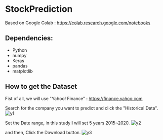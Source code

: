 # StockPrediction

Based on Google Colab : https://colab.research.google.com/notebooks

## Dependencies:
- Python
- numpy
- Keras
- pandas
- matplotlib


## How to get the Dataset
Fist of all, we will use "Yahoo! Finance" : https://finance.yahoo.com


Search for the company you want to predict and click the "Historical Data".
![y1](https://github.com/par3k/StockPrediction/blob/master/img/yahoo_1.png)

Set the Date range, in this study I will set 5 years 2015~2020.
![y2](https://github.com/par3k/StockPrediction/blob/master/img/yahoo_2.png)

and then, Click the Download button.
![y3](https://github.com/par3k/StockPrediction/blob/master/img/yahoo_3.png)

